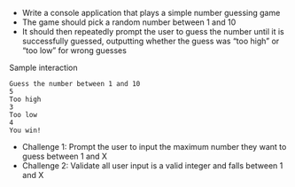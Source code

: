 * Write a console application that plays a simple number guessing game
* The game should pick a random number between 1 and 10
* It should then repeatedly prompt the user to guess the number until it is successfully guessed, outputting whether the guess was “too high” or “too low” for wrong guesses

Sample interaction

```
Guess the number between 1 and 10
5
Too high
3
Too low
4
You win!
```

* Challenge 1: Prompt the user to input the maximum number they want to guess between 1 and X
* Challenge 2: Validate all user input is a valid integer and falls between 1 and X

